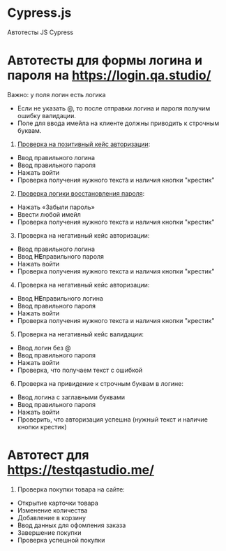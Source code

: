 # Cypress.js
Автотесты JS Cypress

# Автотесты для формы логина и пароля на https://login.qa.studio/

Важно: у поля логин есть логика
- Если не указать @, то после отправки логина и пароля получим ошибку валидации.
- Поле для ввода имейла на клиенте должны приводить к строчным буквам.

1. [Проверка на позитивный кейс авторизации]([url](https://github.com/avkaza/Cypress.js/blob/main/cypress/e2e/login.cy.js)):

- Ввод правильного логина
- Ввод правильного пароля
- Нажать войти
- Проверка получения нужного текста и наличия кнопки "крестик"

2. [Проверка логики восстановления пароля]([url](https://github.com/avkaza/Cypress.js/blob/main/cypress/e2e/login.cy.js)):

- Нажать «Забыли пароль»
- Ввести любой имейл
- Проверка получения нужного текста и наличия кнопки "крестик"

3. Проверка на негативный кейс авторизации:

- Ввод правильного логина
- Ввод **НЕ**правильного пароля
- Нажать войти
- Проверка получения нужного текста и наличия кнопки "крестик"

4. Проверка на негативный кейс авторизации:

- Ввод **НЕ**правильного логина
- Ввод правильного пароля
- Нажать войти
- Проверка получения нужного текста и наличия кнопки "крестик"

5. Проверка на негативный кейс валидации:

- Ввод логин без @
- Ввод правильного пароля
- Нажать войти
- Проверка, что получаем текст с ошибкой

6. Проверка на привидение к строчным буквам в логине:

- Ввод логина с заглавными буквами
- Ввод правильного пароля
- Нажать войти
- Проверить, что авторизация успешна (нужный текст и наличие кнопки крестик)


# Автотест для https://testqastudio.me/

1. Проверка покупки товара на сайте:

- Открытие карточки товара
- Изменение количества
- Добавление в корзину
- Ввод данных для офомления заказа 
- Завершение покупки
- Проверка успешной покупки
